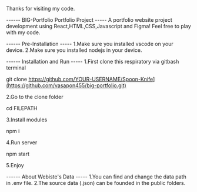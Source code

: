 Thanks for visiting my code.

------ BIG-Portfolio Portfolio Project -----
A portfolio website project development using React,HTML,CSS,Javascript and Figma!
Feel free to play with my code.

------ Pre-Installation -----
1.Make sure you installed vscode on your device.
2.Make sure you installed nodejs in your device.

------ Installation and Run -----
1.First clone this respiratory via gitbash terminal

git clone https://github.com/YOUR-USERNAME/Spoon-Knife](https://github.com/vasapon455/big-portfolio.git)

2.Go to the clone folder

cd FILEPATH

3.Install modules

npm i

4.Run server

npm start

5.Enjoy

------ About Webiste's Data -----
1.You can find and change the data path in .env file.
2.The source data (.json) can be founded in the public folders.
